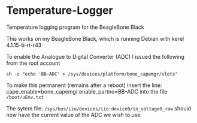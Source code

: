 # Temperature-Logger
Temperature logging program for the BeagleBone Black

This works on my BeagleBone Black, which is running Debian with kerel 4.1.15-ti-rt-r43

To enable the Analogue to Digital Converter (ADC) I issued the following from the root account

`sh -c "echo 'BB-ADC' > /sys/devices/platform/bone_capemgr/slots"`

To make this permanent (remains after a reboot) insert the line:
cape_enable=bone_capemgr.enable_partno=BB-ADC
into the file 
`/boot/uEnv.txt`

The sytem file:
`/sys/bus/iio/devices/iio:device0/in_voltage0_raw`
should now have the current value of the ADC we wish to use.

